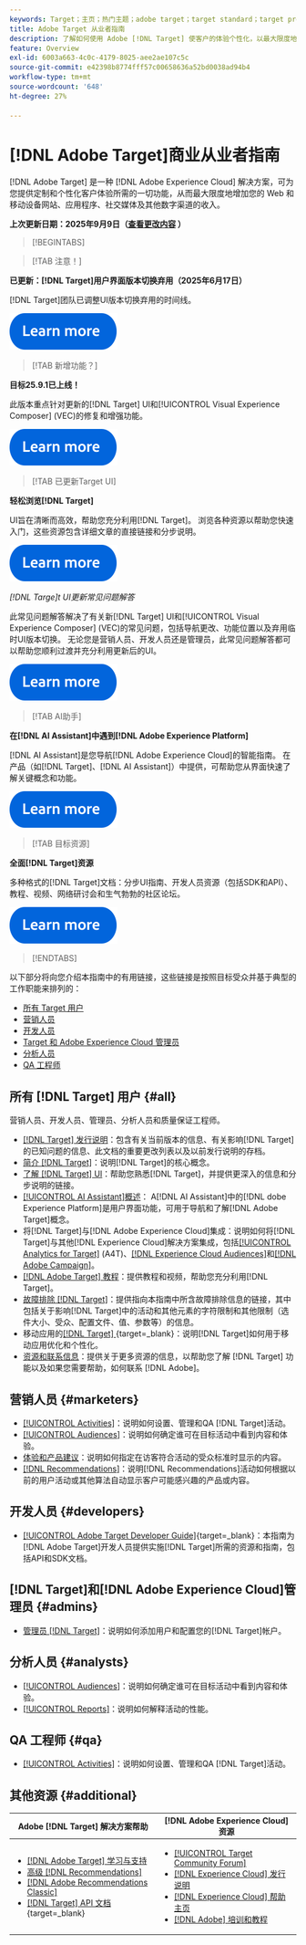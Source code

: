 ```yaml
---
keywords: Target；主页；热门主题；adobe target；target standard；target premium；target文档；adobe target文档；实践者指南；用户指南
title: Adobe Target 从业者指南
description: 了解如何使用 Adobe [!DNL Target] 使客户的体验个性化，以最大限度地提高您的网站和移动网站、应用程序和其他数字渠道的收入。
feature: Overview
exl-id: 6003a663-4c0c-4179-8025-aee2ae107c5c
source-git-commit: e42398b8774fff57c00658636a52bd0038ad94b4
workflow-type: tm+mt
source-wordcount: '648'
ht-degree: 27%

---
```


# [!DNL Adobe Target]商业从业者指南

[!DNL Adobe Target] 是一种 [!DNL Adobe Experience Cloud] 解决方案，可为您提供定制和个性化客户体验所需的一切功能，从而最大限度地增加您的 Web 和移动设备网站、应用程序、社交媒体及其他数字渠道的收入。

**上次更新日期：2025年9月9日（[查看更改内容](r-release-notes/doc-change.md) ）**

>[!BEGINTABS]

>[!TAB 注意！]

**已更新：[!DNL Target]用户界面版本切换弃用（2025年6月17日）**

[!DNL Target]团队已调整UI版本切换弃用的时间线。

[![了解更多图标](/help/main/assets/learn-more.svg)](/help/main/r-release-notes/release-notes.md)

>[!TAB 新增功能？]

**目标25.9.1已上线！**

此版本重点针对更新的[!DNL Target] UI和[!UICONTROL Visual Experience Composer] (VEC)的修复和增强功能。

[![了解更多图标](/help/main/assets/learn-more.svg)](/help/main/r-release-notes/release-notes.md)

>[!TAB 已更新Target UI]

**轻松浏览[!DNL Target]**

UI旨在清晰而高效，帮助您充分利用[!DNL Target]。 浏览各种资源以帮助您快速入门，这些资源包含详细文章的直接链接和分步说明。

[![了解更多图标](/help/main/assets/learn-more.svg)](/help/main/c-intro/understand-the-target-ui.md)

*[!DNL *Targe]t UI更新常见问题解答**

此常见问题解答解决了有关新[!DNL Target] UI和[!UICONTROL Visual Experience Composer] (VEC)的常见问题，包括导航更改、功能位置以及弃用临时UI版本切换。 无论您是营销人员、开发人员还是管理员，此常见问题解答都可以帮助您顺利过渡并充分利用更新后的UI。

[![了解更多图标](/help/main/assets/learn-more.svg)](/help/main/c-intro/updated-ui-faq.md)

>[!TAB AI助手]

**在[!DNL AI Assistant]中遇到[!DNL Adobe Experience Platform]**

[!DNL AI Assistant]是您导航[!DNL Adobe Experience Cloud]的智能指南。 在产品（如[!DNL Target]、[!DNL AI Assistant]）中提供，可帮助您从界面快速了解关键概念和功能。

[![了解更多图标](/help/main/assets/learn-more.svg)](/help/main/c-intro/ai-assistant.md)

>[!TAB 目标资源]

**全面[!DNL Target]资源**

多种格式的[!DNL Target]文档：分步UI指南、开发人员资源（包括SDK和API）、教程、视频、网络研讨会和生气勃勃的社区论坛。

[![了解更多图标](/help/main/assets/learn-more.svg)](/help/main/r-release-notes/target-documentation.md)

>[!ENDTABS]

以下部分将向您介绍本指南中的有用链接，这些链接是按照目标受众并基于典型的工作职能来排列的：

- [所有 Target 用户](#all)
- [营销人员](#marketers)
- [开发人员](#developers)
- [Target 和 Adobe Experience Cloud 管理员](#admins)
- [分析人员](#analysts)
- [QA 工程师](#qa)

## 所有 [!DNL Target] 用户 {#all}

营销人员、开发人员、管理员、分析人员和质量保证工程师。

- [[!DNL Target] 发行说明](r-release-notes/release-notes.md)：包含有关当前版本的信息、有关影响[!DNL Target]的已知问题的信息、此文档的重要更改列表以及以前发行说明的存档。
- [简介 [!DNL Target]](c-intro/intro.md)：说明[!DNL Target]的核心概念。
- [了解 [!DNL Target] UI](/help/main/c-intro/understand-the-target-ui.md)：帮助您熟悉[!DNL Target]，并提供更深入的信息和分步说明的链接。
- [[!UICONTROL AI Assistant]概述](/help/main/c-intro/ai-assistant.md)： A[!DNL AI Assistant]中的[!DNL dobe Experience Platform]是用户界面功能，可用于导航和了解[!DNL Adobe Target]概念。
- 将[!DNL Target]与[!DNL Adobe Experience Cloud]集成：说明如何将[!DNL Target]与其他[!DNL Experience Cloud]解决方案集成，包括[[!UICONTROL Analytics for Target]](/help/main/c-integrating-target-with-mac/a4t/a4t.md) (A4T)、[[!DNL Experience Cloud Audiences]](/help/main/c-integrating-target-with-mac/mmp.md)和[[!DNL Adobe Campaign]](/help/main/c-integrating-target-with-mac/campaign-and-target.md)。
- [[!DNL Adobe Target] 教程](https://experienceleague.adobe.com/docs/target-learn/tutorials/overview.html?lang=zh-Hans)：提供教程和视频，帮助您充分利用[!DNL Target]。
- [故障排除 [!DNL Target]](r-troubleshooting-target/troubleshooting-target.md)：提供指向本指南中所含故障排除信息的链接，其中包括关于影响[!DNL Target]中的活动和其他元素的字符限制和其他限制（选件大小、受众、配置文件、值、参数等）的信息。
- 移动应用的[[!DNL Target] ](https://experienceleague.adobe.com/docs/target-dev/developer/mobile-apps/overview.html?lang=zh-Hans){target=_blank}：说明[!DNL Target]如何用于移动应用优化和个性化。
- [资源和联系信息](cmp-resources-and-contact-information.md)：提供关于更多资源的信息，以帮助您了解 [!DNL Target] 功能以及如果您需要帮助，如何联系 [!DNL Adobe]。

## 营销人员 {#marketers}

- [[!UICONTROL Activities]](c-activities/activities.md)：说明如何设置、管理和QA [!DNL Target]活动。
- [[!UICONTROL Audiences]](c-target/target.md)：说明如何确定谁可在目标活动中看到内容和体验。
- [体验和产品建议](c-experiences/experiences.md)：说明如何指定在访客符合活动的受众标准时显示的内容。
- [[!DNL Recommendations]](c-recommendations/recommendations.md)：说明[!DNL Recommendations]活动如何根据以前的用户活动或其他算法自动显示客户可能感兴趣的产品或内容。

## 开发人员 {#developers}

- [[!UICONTROL Adobe Target Developer Guide]](https://experienceleague.adobe.com/docs/target-dev/developer/overview.html?lang=zh-Hans){target=_blank}：本指南为[!DNL Adobe Target]开发人员提供实施[!DNL Target]所需的资源和指南，包括API和SDK文档。

## [!DNL Target]和[!DNL Adobe Experience Cloud]管理员 {#admins}

- [管理员 [!DNL Target]](administrating-target/administrating-target.md)：说明如何添加用户和配置您的[!DNL Target]帐户。

## 分析人员 {#analysts}

- [[!UICONTROL Audiences]](c-target/target.md)：说明如何确定谁可在目标活动中看到内容和体验。
- [[!UICONTROL Reports]](c-reports/reports.md)：说明如何解释活动的性能。

## QA 工程师 {#qa}

- [[!UICONTROL Activities]](c-activities/activities.md)：说明如何设置、管理和QA [!DNL Target]活动。

## 其他资源 {#additional}

| Adobe [!DNL Target] 解决方案帮助 | [!DNL Adobe Experience Cloud] 资源 |
|--- |--- |
| <ul><li>[[!DNL Adobe Target] 学习与支持](https://helpx.adobe.com/cn/support/target.html)</li><li>[高级 [!DNL Recommendations]](c-recommendations/recommendations.md)</li><li>[[!DNL Adobe Recommendations Classic]](/help/main/assets/adobe-recommendations-classic.pdf)</li><li>[[!DNL Target] API 文档](https://experienceleague.adobe.com/docs/target-dev/developer/api/target-api-overview.html?lang=zh-Hans){target=_blank}</li></ul> | <ul><li>[[!UICONTROL Target Community Forum]](https://experienceleaguecommunities.adobe.com/t5/adobe-target/ct-p/adobe-target-community)</li><li>[[!DNL Experience Cloud] 发行说明](https://experienceleague.adobe.com/docs/release-notes/experience-cloud/current.html?lang=zh-Hans)</li><li>[[!DNL Experience Cloud] 帮助主页](https://helpx.adobe.com/cn/support/experience-cloud.html)</li><li>[[!DNL Adobe] 培训和教程](https://helpx.adobe.com/cn/learning.html?promoid=KAUDK)</li></ul> |  |

